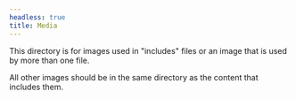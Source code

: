 ```yaml
---
headless: true
title: Media
---
```



 This directory is for images used in "includes" files or an image that is used by more than one file.

 All other images should be in the same directory as the content that includes them.